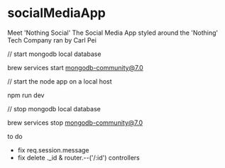 # socialMediaApp
Meet 'Nothing Social' The Social Media App styled around the 'Nothing' Tech Company ran by Carl Pei



// start mongodb local database

brew services start mongodb-community@7.0

// start the node app on a local host

npm run dev

// stop mongodb local database

brew services stop mongodb-community@7.0






to do 

- fix req.session.message 
- fix delete ._id & router.--('/:id') controllers
<!-- Session Message -->
<!-- <div><%=message %></div> -->